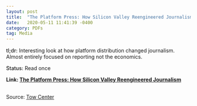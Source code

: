 ```yaml
---
layout: post
title:  "The Platform Press: How Silicon Valley Reengineered Journalism"
date:   2020-05-11 11:41:39 -0400
category: PDFs
tag: Media
---
```

<div style="margin-top:15px;"></div>

<span style="font-weight:500;">tl;dr:</span> Interesting look at how platform distribution changed journalism. Almost entirely focused on reporting not the economics.

<span style="font-weight:500;">Status:</span> Read once

**Link: [The Platform Press: How Silicon Valley Reengineered Journalism](/assets/pdfs/platform_vs_pub.pdf)**
<div style="margin-bottom:30px;"></div>

<div style="margin-bottom:30px;"></div>
<p class="pdf-source">Source: <a href="https://towcenter.columbia.edu/" target="_blank">Tow Center</a></p>